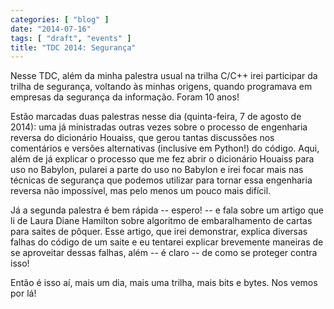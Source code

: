 ```yaml
---
categories: [ "blog" ]
date: "2014-07-16"
tags: [ "draft", "events" ]
title: "TDC 2014: Segurança"
---
```

Nesse TDC, além da minha palestra usual na trilha C/C++ irei participar
da trilha de segurança, voltando às minhas origens, quando programava
em empresas da segurança da informação. Foram 10 anos!

Estão marcadas duas palestras nesse dia (quinta-feira, 7 de agosto de
2014): uma já ministradas outras vezes sobre o processo de engenharia
reversa do dicionário Houaiss, que gerou tantas discussões nos
comentários e versões alternativas (inclusive em Python!) do
código. Aqui, além de já explicar o processo que me fez abrir o
dicionário Houaiss para uso no Babylon, pularei a parte do uso no Babylon
e irei focar mais nas técnicas de segurança que podemos utilizar para
tornar essa engenharia reversa não impossível, mas pelo menos um pouco
mais difícil.

Já a segunda palestra é bem rápida -- espero! -- e fala sobre um
artigo que li de Laura Diane Hamilton sobre algoritmo de embaralhamento
de cartas para saites de pôquer. Esse artigo, que irei demonstrar,
explica diversas falhas do código de um saite e eu tentarei explicar
brevemente maneiras de se aproveitar dessas falhas, além -- é claro --
de como se proteger contra isso!

Então é isso aí, mais um dia, mais uma trilha, mais bits e bytes. Nos
vemos por lá!

